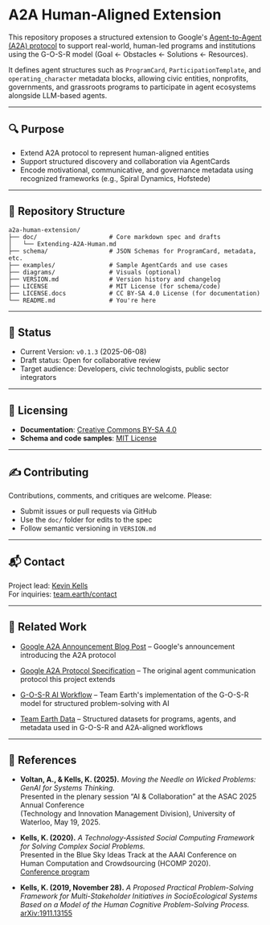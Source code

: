 # A2A Human-Aligned Extension

This repository proposes a structured extension to Google's [Agent-to-Agent (A2A) protocol](https://google-a2a.github.io/A2A/specification/) to support real-world, human-led programs and institutions using the G-O-S-R model (Goal ← Obstacles ← Solutions ← Resources).

It defines agent structures such as `ProgramCard`, `ParticipationTemplate`, and `operating_character` metadata blocks, allowing civic entities, nonprofits, governments, and grassroots programs to participate in agent ecosystems alongside LLM-based agents.

---

## 🔍 Purpose

- Extend A2A protocol to represent human-aligned entities  
- Support structured discovery and collaboration via AgentCards  
- Encode motivational, communicative, and governance metadata using recognized frameworks (e.g., Spiral Dynamics, Hofstede)

---

## 📂 Repository Structure

```
a2a-human-extension/
├── doc/                    # Core markdown spec and drafts
│   └── Extending-A2A-Human.md
├── schema/                 # JSON Schemas for ProgramCard, metadata, etc.
├── examples/               # Sample AgentCards and use cases
├── diagrams/               # Visuals (optional)
├── VERSION.md              # Version history and changelog
├── LICENSE                 # MIT License (for schema/code)
├── LICENSE.docs            # CC BY-SA 4.0 License (for documentation)
└── README.md               # You're here
```

---

## 🧪 Status

- Current Version: `v0.1.3` (2025-06-08)  
- Draft status: Open for collaborative review  
- Target audience: Developers, civic technologists, public sector integrators

---

## 📜 Licensing

- **Documentation**: [Creative Commons BY-SA 4.0](https://creativecommons.org/licenses/by-sa/4.0/)  
- **Schema and code samples**: [MIT License](LICENSE)

---

## ✍️ Contributing

Contributions, comments, and critiques are welcome. Please:  
- Submit issues or pull requests via GitHub  
- Use the `doc/` folder for edits to the spec  
- Follow semantic versioning in `VERSION.md`

---

## 📬 Contact

Project lead: [Kevin Kells](https://kevinkells.com)  
For inquiries: [team.earth/contact](https://team.earth/contact)

---

## 🔗 Related Work

- [Google A2A Announcement Blog Post](https://developers.googleblog.com/2024/04/announcing-agent2agent-protocol.html) – Google's announcement introducing the A2A protocol

- [Google A2A Protocol Specification](https://google-a2a.github.io/A2A/specification/) – The original agent communication protocol this project extends  
- [G-O-S-R AI Workflow](https://github.com/team-earth/gosr-ai-workflow) – Team Earth's implementation of the G-O-S-R model for structured problem-solving with AI  
- [Team Earth Data](https://github.com/team-earth/data) – Structured datasets for programs, agents, and metadata used in G-O-S-R and A2A-aligned workflows  

---

## 📄 References

- **Voltan, A., & Kells, K. (2025).** *Moving the Needle on Wicked Problems: GenAI for Systems Thinking.*  
  Presented in the plenary session “AI & Collaboration” at the ASAC 2025 Annual Conference  
  (Technology and Innovation Management Division), University of Waterloo, May 19, 2025.

- **Kells, K. (2020).** *A Technology-Assisted Social Computing Framework for Solving Complex Social Problems.*  
  Presented in the Blue Sky Ideas Track at the AAAI Conference on Human Computation and Crowdsourcing (HCOMP 2020).  
  [Conference program](https://www.humancomputation.com/2020/program.html)

- **Kells, K. (2019, November 28).** *A Proposed Practical Problem-Solving Framework for Multi-Stakeholder Initiatives in SocioEcological Systems Based on a Model of the Human Cognitive Problem-Solving Process.*  
  [arXiv:1911.13155](https://arxiv.org/abs/1911.13155)
